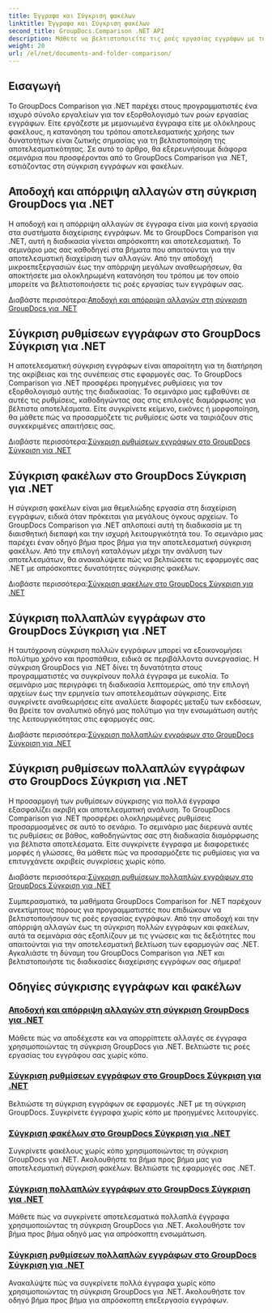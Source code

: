 ```yaml
---
title: Έγγραφα και Σύγκριση φακέλων
linktitle: Έγγραφα και Σύγκριση φακέλων
second_title: GroupDocs.Comparison .NET API
description: Μάθετε να βελτιστοποιείτε τις ροές εργασίας εγγράφων με τη σύγκριση GroupDocs για εκπαιδευτικά προγράμματα .NET. Αποδεχτείτε, απορρίψτε τις αλλαγές και συγκρίνετε έγγραφα και φακέλους χωρίς κόπο.
weight: 20
url: /el/net/documents-and-folder-comparison/
---
```

## Εισαγωγή

Το GroupDocs Comparison για .NET παρέχει στους προγραμματιστές ένα ισχυρό σύνολο εργαλείων για τον εξορθολογισμό των ροών εργασίας εγγράφων. Είτε εργάζεστε με μεμονωμένα έγγραφα είτε με ολόκληρους φακέλους, η κατανόηση του τρόπου αποτελεσματικής χρήσης των δυνατοτήτων είναι ζωτικής σημασίας για τη βελτιστοποίηση της αποτελεσματικότητας. Σε αυτό το άρθρο, θα εξερευνήσουμε διάφορα σεμινάρια που προσφέρονται από το GroupDocs Comparison για .NET, εστιάζοντας στη σύγκριση εγγράφων και φακέλων.

## Αποδοχή και απόρριψη αλλαγών στη σύγκριση GroupDocs για .NET

Η αποδοχή και η απόρριψη αλλαγών σε έγγραφα είναι μια κοινή εργασία στα συστήματα διαχείρισης εγγράφων. Με το GroupDocs Comparison για .NET, αυτή η διαδικασία γίνεται απρόσκοπτη και αποτελεσματική. Το σεμινάριο μας σας καθοδηγεί στα βήματα που απαιτούνται για την αποτελεσματική διαχείριση των αλλαγών. Από την αποδοχή μικροεπεξεργασιών έως την απόρριψη μεγάλων αναθεωρήσεων, θα αποκτήσετε μια ολοκληρωμένη κατανόηση του τρόπου με τον οποίο μπορείτε να βελτιστοποιήσετε τις ροές εργασίας των εγγράφων σας.

 Διαβάστε περισσότερα:[Αποδοχή και απόρριψη αλλαγών στη σύγκριση GroupDocs για .NET](./accept-reject-changes-dotnet/)

## Σύγκριση ρυθμίσεων εγγράφων στο GroupDocs Σύγκριση για .NET

Η αποτελεσματική σύγκριση εγγράφων είναι απαραίτητη για τη διατήρηση της ακρίβειας και της συνέπειας στις εφαρμογές σας. Το GroupDocs Comparison για .NET προσφέρει προηγμένες ρυθμίσεις για τον εξορθολογισμό αυτής της διαδικασίας. Το σεμινάριο μας εμβαθύνει σε αυτές τις ρυθμίσεις, καθοδηγώντας σας στις επιλογές διαμόρφωσης για βέλτιστα αποτελέσματα. Είτε συγκρίνετε κείμενο, εικόνες ή μορφοποίηση, θα μάθετε πώς να προσαρμόζετε τις ρυθμίσεις ώστε να ταιριάζουν στις συγκεκριμένες απαιτήσεις σας.

 Διαβάστε περισσότερα:[Σύγκριση ρυθμίσεων εγγράφων στο GroupDocs Σύγκριση για .NET](./compare-documents-settings-dotnet/)

## Σύγκριση φακέλων στο GroupDocs Σύγκριση για .NET

Η σύγκριση φακέλων είναι μια θεμελιώδης εργασία στη διαχείριση εγγράφων, ειδικά όταν πρόκειται για μεγάλους όγκους αρχείων. Το GroupDocs Comparison για .NET απλοποιεί αυτή τη διαδικασία με τη διαισθητική διεπαφή και την ισχυρή λειτουργικότητά του. Το σεμινάριο μας παρέχει έναν οδηγό βήμα προς βήμα για την αποτελεσματική σύγκριση φακέλων. Από την επιλογή καταλόγων μέχρι την ανάλυση των αποτελεσμάτων, θα ανακαλύψετε πώς να βελτιώσετε τις εφαρμογές σας .NET με απρόσκοπτες δυνατότητες σύγκρισης φακέλων.

 Διαβάστε περισσότερα:[Σύγκριση φακέλων στο GroupDocs Σύγκριση για .NET](./compare-folders-dotnet/)

## Σύγκριση πολλαπλών εγγράφων στο GroupDocs Σύγκριση για .NET

Η ταυτόχρονη σύγκριση πολλών εγγράφων μπορεί να εξοικονομήσει πολύτιμο χρόνο και προσπάθεια, ειδικά σε περιβάλλοντα συνεργασίας. Η σύγκριση GroupDocs για .NET δίνει τη δυνατότητα στους προγραμματιστές να συγκρίνουν πολλά έγγραφα με ευκολία. Το σεμινάριο μας περιγράφει τη διαδικασία λεπτομερώς, από την επιλογή αρχείων έως την ερμηνεία των αποτελεσμάτων σύγκρισης. Είτε συγκρίνετε αναθεωρήσεις είτε αναλύετε διαφορές μεταξύ των εκδόσεων, θα βρείτε τον αναλυτικό οδηγό μας πολύτιμο για την ενσωμάτωση αυτής της λειτουργικότητας στις εφαρμογές σας.

 Διαβάστε περισσότερα:[Σύγκριση πολλαπλών εγγράφων στο GroupDocs Σύγκριση για .NET](./compare-multiple-documents-dotnet/)

## Σύγκριση ρυθμίσεων πολλαπλών εγγράφων στο GroupDocs Σύγκριση για .NET

Η προσαρμογή των ρυθμίσεων σύγκρισης για πολλά έγγραφα εξασφαλίζει ακριβή και αποτελεσματική ανάλυση. Το GroupDocs Comparison για .NET προσφέρει ολοκληρωμένες ρυθμίσεις προσαρμοσμένες σε αυτό το σενάριο. Το σεμινάριο μας διερευνά αυτές τις ρυθμίσεις σε βάθος, καθοδηγώντας σας στη διαδικασία διαμόρφωσης για βέλτιστα αποτελέσματα. Είτε συγκρίνετε έγγραφα με διαφορετικές μορφές ή γλώσσες, θα μάθετε πώς να προσαρμόζετε τις ρυθμίσεις για να επιτυγχάνετε ακριβείς συγκρίσεις χωρίς κόπο.

 Διαβάστε περισσότερα:[Σύγκριση ρυθμίσεων πολλαπλών εγγράφων στο GroupDocs Σύγκριση για .NET](./compare-multiple-documents-settings-dotnet/)

Συμπερασματικά, τα μαθήματα GroupDocs Comparison for .NET παρέχουν ανεκτίμητους πόρους για προγραμματιστές που επιδιώκουν να βελτιστοποιήσουν τις ροές εργασίας εγγράφων. Από την αποδοχή και την απόρριψη αλλαγών έως τη σύγκριση πολλών εγγράφων και φακέλων, αυτά τα σεμινάρια σάς εξοπλίζουν με τις γνώσεις και τις δεξιότητες που απαιτούνται για την αποτελεσματική βελτίωση των εφαρμογών σας .NET. Αγκαλιάστε τη δύναμη του GroupDocs Comparison για .NET και βελτιστοποιήστε τις διαδικασίες διαχείρισης εγγράφων σας σήμερα!
## Οδηγίες σύγκρισης εγγράφων και φακέλων
### [Αποδοχή και απόρριψη αλλαγών στη σύγκριση GroupDocs για .NET](./accept-reject-changes-dotnet/)
Μάθετε πώς να αποδέχεστε και να απορρίπτετε αλλαγές σε έγγραφα χρησιμοποιώντας τη σύγκριση GroupDocs για .NET. Βελτιώστε τις ροές εργασίας του εγγράφου σας χωρίς κόπο.
### [Σύγκριση ρυθμίσεων εγγράφων στο GroupDocs Σύγκριση για .NET](./compare-documents-settings-dotnet/)
Βελτιώστε τη σύγκριση εγγράφων σε εφαρμογές .NET με τη σύγκριση GroupDocs. Συγκρίνετε έγγραφα χωρίς κόπο με προηγμένες λειτουργίες.
### [Σύγκριση φακέλων στο GroupDocs Σύγκριση για .NET](./compare-folders-dotnet/)
Συγκρίνετε φακέλους χωρίς κόπο χρησιμοποιώντας τη σύγκριση GroupDocs για .NET. Ακολουθήστε τα βήμα προς βήμα μας για αποτελεσματική σύγκριση φακέλων. Βελτιώστε τις εφαρμογές σας .NET.
### [Σύγκριση πολλαπλών εγγράφων στο GroupDocs Σύγκριση για .NET](./compare-multiple-documents-dotnet/)
Μάθετε πώς να συγκρίνετε αποτελεσματικά πολλαπλά έγγραφα χρησιμοποιώντας τη σύγκριση GroupDocs για .NET. Ακολουθήστε τον βήμα προς βήμα οδηγό μας για απρόσκοπτη ενσωμάτωση.
### [Σύγκριση ρυθμίσεων πολλαπλών εγγράφων στο GroupDocs Σύγκριση για .NET](./compare-multiple-documents-settings-dotnet/)
Ανακαλύψτε πώς να συγκρίνετε πολλά έγγραφα χωρίς κόπο χρησιμοποιώντας τη σύγκριση GroupDocs για .NET. Ακολουθήστε τον οδηγό βήμα προς βήμα για απρόσκοπτη επεξεργασία εγγράφων.